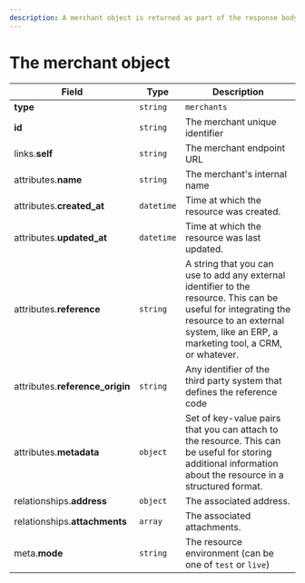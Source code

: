 ```yaml
---
description: A merchant object is returned as part of the response body of each successful list, retrieve, create or update API call.
---
```


# The merchant object

| Field          | Type     | Description                                  |
| -------------- | -------- | -------------------------------------------- |
| **type**       | `string` | `merchants`                        |
| **id**         | `string` | The merchant unique identifier  |
| links.**self** | `string` | The merchant endpoint URL       |
| attributes.**name** | `string` | The merchant's internal name |
| attributes.**created_at** | `datetime` | Time at which the resource was created. |
| attributes.**updated_at** | `datetime` | Time at which the resource was last updated. |
| attributes.**reference** | `string` | A string that you can use to add any external identifier to the resource. This can be useful for integrating the resource to an external system, like an ERP, a marketing tool, a CRM, or whatever. |
| attributes.**reference_origin** | `string` | Any identifier of the third party system that defines the reference code |
| attributes.**metadata** | `object` | Set of key-value pairs that you can attach to the resource. This can be useful for storing additional information about the resource in a structured format. |
| relationships.**address** | `object` | The associated address. |
| relationships.**attachments** | `array` | The associated attachments. |
| meta.**mode** | `string` | The resource environment \(can be one of `test` or `live`\) |

